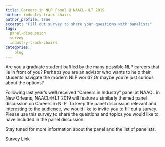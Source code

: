 ```yaml
---
title: Careers in NLP Panel @ NAACL-HLT 2019
author: industry-track-chairs
author_profile: true
excerpt: "Fill out survey to share your questions with panelists"
tags:
  panel-discussion
  survey
  industry-track-chairs
categories:
    blog
---
```


Are you a graduate student baffled by the many possible NLP careers that lie in front of you? Perhaps you are an advisor who wants to help their students navigate the modern NLP world? Or maybe you’re just curious about the options? 

Following last year’s well received “Careers in Industry” panel at NAACL in New Orleans, NAACL-HLT 2019 will feature a similarly themed panel discussion on Careers in NLP. To keep the panel discussion relevant and interesting to the audience, we would like to invite you to fill out [a survey](https://forms.office.com/Pages/ResponsePage.aspx?id=DQSIkWdsW0yxEjajBLZtrQAAAAAAAAAAAANAAYLQFrZUM0hRWUlPMzhKMUJRVlRRNFozN0ZOOE1OMS4u). Please use this survey to share the questions and topics you would like to have included in the panel discussion. 

Stay tuned for more information about the panel and the list of panelists.

[Survey Link](https://forms.office.com/Pages/ResponsePage.aspx?id=DQSIkWdsW0yxEjajBLZtrQAAAAAAAAAAAANAAYLQFrZUM0hRWUlPMzhKMUJRVlRRNFozN0ZOOE1OMS4u)
